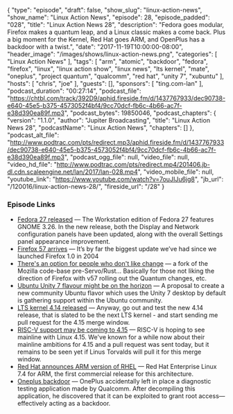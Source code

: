 {
  "type": "episode",
  "draft": false,
  "show_slug": "linux-action-news",
  "show_name": "Linux Action News",
  "episode": 28,
  "episode_padded": "028",
  "title": "Linux Action News 28",
  "description": "Fedora goes modular, Firefox makes a quantum leap, and a Linux classic makes a come back. Plus a big moment for the Kernel, Red Hat goes ARM, and OpenPlus has a backdoor with a twist.",
  "date": "2017-11-19T10:00:00-08:00",
  "header_image": "/images/shows/linux-action-news.png",
  "categories": [
    "Linux Action News"
  ],
  "tags": [
    "arm",
    "atomic",
    "backdoor",
    "fedora",
    "firefox",
    "linux",
    "linux action show",
    "linux news",
    "lts kernel",
    "mate",
    "oneplus",
    "project quantum",
    "qualcomm",
    "red hat",
    "unity 7",
    "xubuntu"
  ],
  "hosts": [
    "chris",
    "joe"
  ],
  "guests": [],
  "sponsors": [
    "ting.com-lan"
  ],
  "podcast_duration": "00:27:14",
  "podcast_file": "https://chtbl.com/track/392D9/aphid.fireside.fm/d/1437767933/dec90738-e640-45e5-b375-4573052f4bf4/9cc70dcf-fb6c-4b66-ac7f-e38d390ea89f.mp3",
  "podcast_bytes": 19850046,
  "podcast_chapters": {
    "version": "1.1.0",
    "author": "Jupiter Broadcasting",
    "title": "Linux Action News 28",
    "podcastName": "Linux Action News",
    "chapters": []
  },
  "podcast_alt_file": "http://www.podtrac.com/pts/redirect.mp3/aphid.fireside.fm/d/1437767933/dec90738-e640-45e5-b375-4573052f4bf4/9cc70dcf-fb6c-4b66-ac7f-e38d390ea89f.mp3",
  "podcast_ogg_file": null,
  "video_file": null,
  "video_hd_file": "http://www.podtrac.com/pts/redirect.mp4/201406.jb-dl.cdn.scaleengine.net/lan/2017/lan-028.mp4",
  "video_mobile_file": null,
  "youtube_link": "https://www.youtube.com/watch?v=7ouJIJu6jg8",
  "jb_url": "/120016/linux-action-news-28/",
  "fireside_url": "/28"
}


### Episode Links

  * [Fedora 27 released](https://fedoramagazine.org/announcing-fedora-27/ "Fedora 27 released") — The Workstation edition of Fedora 27 features GNOME 3.26. In the new release, both the Display and Network configuration panels have been updated, along with the overall Settings panel appearance improvement.
  * [Firefox 57 arrives](https://blog.mozilla.org/blog/2017/11/14/introducing-firefox-quantum/ "Firefox 57 arrives") — It’s by far the biggest update we’ve had since we launched Firefox 1.0 in 2004
  * [There's an option for people who don't like change](https://www.phoronix.com/scan.php?page=news_item&px=Basilisk-Web-Browser "There's an option for people who don't like change") — a fork of the Mozilla code-base pre-Servo/Rust... Basically for those not liking the direction of Firefox with v57 rolling out the Quantum changes, etc. 
  * [Ubuntu Unity 7 flavour might be on the horizon](http://www.omgubuntu.co.uk/2017/11/ubuntu-unity-remix "Ubuntu Unity 7 flavour might be on the horizon") — A proposal to create a new community Ubuntu flavor which uses the Unity 7 desktop by default is gathering support within the Ubuntu community.
  * [LTS kernel 4.14 released](https://lkml.org/lkml/2017/11/12/123 "LTS kernel 4.14 released") — Anyway, go out and test the new 4.14 release, that is slated to be the next LTS kernel - and start sending me pull request for the 4.15 merge window. 
  * [RISC-V support may be coming to 4.15](https://www.phoronix.com/scan.php?page=news_item&px=Linux-4.15-RISC-V-OpenRISC "RISC-V support may be coming to 4.15") — RISC-V is hoping to see mainline with Linux 4.15. We've known for a while now about their mainline ambitions for 4.15 and a pull request was sent today, but it remains to be seen yet if Linus Torvalds will pull it for this merge window. 
  * [Red Hat announces ARM version of RHEL](https://www.redhat.com/en/blog/red-hat-introduces-arm-server-support-red-hat-enterprise-linux "Red Hat announces ARM version of RHEL") — Red Hat Enterprise Linux 7.4 for ARM, the first commercial release for this architecture.
  * [Oneplus backdoor](https://www.xda-developers.com/oneplus-root-access-backdoor/ "Oneplus backdoor") — OnePlus accidentally left in place a diagnostic testing application made by Qualcomm. After decompiling this application, he discovered that it can be exploited to grant root access—effectively acting as a backdoor. 


